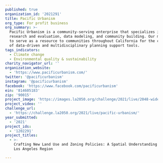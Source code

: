 ```yaml
---
published: true
organization_id: '2021291'
title: Pacific Urbanism
org_type: For profit business
org_summary: >-
  Pacific Urbanism is a community-serving enterprise that specializes in policy
  research and evaluation, data modeling, and community building. Our mission is
  to serve as a resource to communities throughout California for the creation
  of data-driven and multidisciplinary planning support tools.
tags_indicators:
  - Climate change
  - Environmental quality & sustainability
charity_navigator_url: ''
organization_website:
  - 'https://www.pacificurbanism.com/'
twitter: '@pacificurbanism'
instagram: '@pacificurbanism'
facebook: 'https://www.facebook.com/pacificurbanism'
ein: '814605183'
zip: '90015'
project_image: 'https://images.la2050.org/challenge/2021/live/2048-wide/pacific-urbanism.jpg'
project_video: ''
challenge_url:
  - 'https://challenge.la2050.org/2021/live/pacific-urbanism/'
year_submitted:
  - '2021'
project_ids:
  - '1202291'
project_titles:
  - >-
    Crafting New Land Use and Zoning Policies: A Spatial Understanding of the
    Los Angeles Region

---
```

